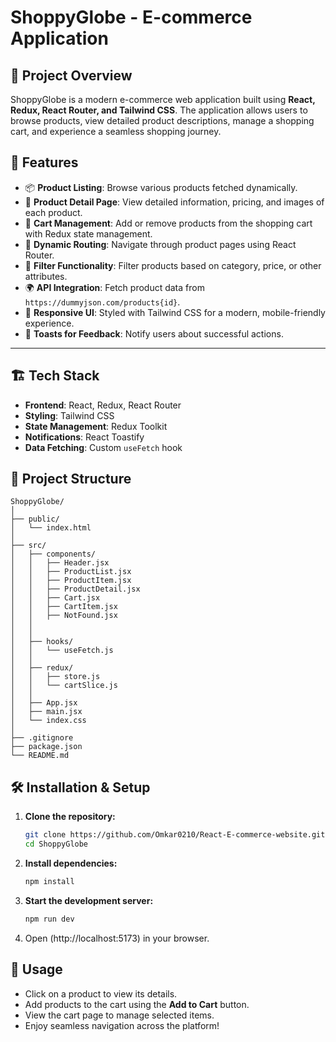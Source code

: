 # ShoppyGlobe - E-commerce Application

## 📌 Project Overview
ShoppyGlobe is a modern e-commerce web application built using **React, Redux, React Router, and Tailwind CSS**. The application allows users to browse products, view detailed product descriptions, manage a shopping cart, and experience a seamless shopping journey.

## 🚀 Features
- 📦 **Product Listing**: Browse various products fetched dynamically.
- 🔎 **Product Detail Page**: View detailed information, pricing, and images of each product.
- 🛒 **Cart Management**: Add or remove products from the shopping cart with Redux state management.
- 🔄 **Dynamic Routing**: Navigate through product pages using React Router.
- 🎯 **Filter Functionality**: Filter products based on category, price, or other attributes.
- 🌍 **API Integration**: Fetch product data from ` https://dummyjson.com/products{id}`.
- 🎨 **Responsive UI**: Styled with Tailwind CSS for a modern, mobile-friendly experience.
- 🔔 **Toasts for Feedback**: Notify users about successful actions.

---

## 🏗️ Tech Stack
- **Frontend**: React, Redux, React Router
- **Styling**: Tailwind CSS
- **State Management**: Redux Toolkit
- **Notifications**: React Toastify
- **Data Fetching**: Custom `useFetch` hook

## 📂 Project Structure
```
ShoppyGlobe/
│
├── public/
│   └── index.html
│
├── src/               
│   ├── components/
│   │   ├── Header.jsx
│   │   ├── ProductList.jsx
│   │   ├── ProductItem.jsx
│   │   ├── ProductDetail.jsx
│   │   ├── Cart.jsx
│   │   ├── CartItem.jsx
│   │   ├── NotFound.jsx
│   │  
│   │
│   ├── hooks/
│   │   └── useFetch.js
│   │
│   ├── redux/
│   │   ├── store.js
│   │   └── cartSlice.js
│   │
│   ├── App.jsx
│   ├── main.jsx
│   └── index.css
│
├── .gitignore
├── package.json
└── README.md

```

## 🛠️ Installation & Setup
1. **Clone the repository:**
   ```sh 
   git clone https://github.com/Omkar0210/React-E-commerce-website.git 
   cd ShoppyGlobe
   ```
2. **Install dependencies:**
   ```sh
   npm install
   ```
3. **Start the development server:**
   ```sh
   npm run dev
   ```
4. Open (http://localhost:5173) in your browser.

## 📝 Usage
- Click on a product to view its details.
- Add products to the cart using the **Add to Cart** button.
- View the cart page to manage selected items.
- Enjoy seamless navigation across the platform!



